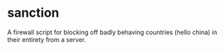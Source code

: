 # sanction
A firewall script for blocking off badly behaving countries (hello china) in their entirety from a server.

